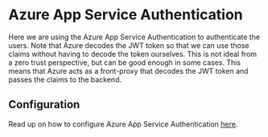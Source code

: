 # Azure App Service Authentication

Here we are using the Azure App Service Authentication to authenticate the users. Note that Azure decodes the JWT token so that we can use those claims without having to decode the token ourselves. This is not ideal from a zero trust perspective, but can be good enough in some cases. This means that Azure acts as a front-proxy that decodes the JWT token and passes the claims to the backend.

## Configuration

Read up on how to configure Azure App Service Authentication [here](https://docs.microsoft.com/en-us/azure/app-service/overview-authentication-authorization).
